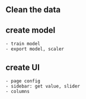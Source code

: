 ## Clean the data


## create model
    - train model
    - export model, scaler

## create UI
    - page config
    - sidebar: get value, slider
    - columns